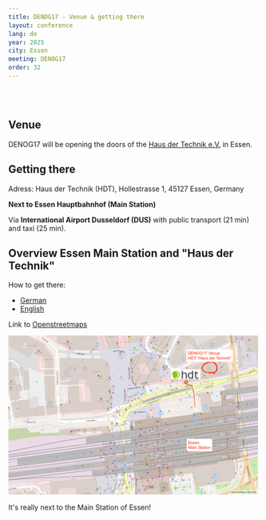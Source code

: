 ```yaml
---
title: DENOG17 - Venue & getting there
layout: conference
lang: de
year: 2025
city: Essen
meeting: DENOG17
order: 32
---
```


<br>
<br>

## Venue

DENOG17 will be opening the doors of the [Haus der Technik e.V.](https://www.hdt.de/) in Essen.


## Getting there
Adress: Haus der Technik (HDT), Hollestrasse 1, 45127 Essen, Germany

<b>Next to Essen Hauptbahnhof (Main Station)</b>

Via <b>International Airport Dusseldorf (DUS)</b> with public transport (21 min) and taxi (25 min). 

## Overview Essen Main Station and "Haus der Technik" 

How to get there: 
* [German](https://www.hdt.de/media/pdf/1e/b9/2f/Essen_Haus_der_Technik_Essen.pdf)
* [English](https://www.hdt.de/media/pdf/2f/85/8c/Essen_Haus_der_Technik_international.pdf)

Link to <a href="https://www.openstreetmap.org/?#map=18/51.451654/7.013113">Openstreetmaps</a>

<a href="/images/meetings/denog17/DENOG17_osm.png"><img src="/images/meetings/denog17/DENOG17_osm.png" width="500px" /></a>

It's really next to the Main Station of Essen! 


